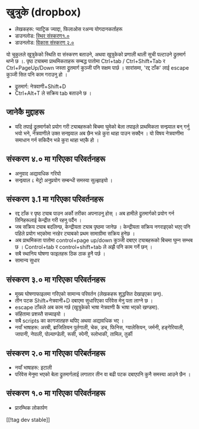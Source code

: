 # खुत्रुके (dropbox) #

* लेखकहरू: प्याट्रिक ज्याद्दा, फिलाओस रअन्य योगदानकर्ताहरू
* डाउनलोड: [स्थिर संस्करण१.०][1]
* डाउनलोड: [विकास संस्करण २.०][1]

यो चुकुलले खुत्रुकेको स्थिति  वा संस्करण बताउने, अथवा खुत्रुकेको प्रणाली
थाली सुची पल्टाउने द्रुतमार्ग थप्ने छ ।.  पृष्ठ ट्याबमा प्राथमिकताहरू
सम्बद्ध पातोमा  Ctrl+tab / Ctrl+Shift+Tab र Ctrl+PageUp/Down जस्ता
द्रुतमार्ग कुञ्जी पनि सक्षम पार्छ ।  सारांसमा, 'रद्द टाँक' लाई escape कुञ्जी
सित पनि काम गराउनु हो ।

* द्रुतमार्ग: नेत्रवाणी+Shift+D
* Ctrl+Alt+T ले सक्रिय tab बताउने छ ।

## जानेकै मुद्दाहरू ##

* यदि तपाई द्रुतमार्गको प्रयोग गरी ट्याबहरूको बिचमा घुमेको बेला तपाइले प्राथमिकता सन्झ्याल बन् गर्नु भयो भने, नेत्रवाणीले उक्त सनझ्याल अब छैन भन्ने कुरा थाहा पाउन सक्दैन ।
यो विषय नेत्रवाणीमा समाधान गर्न सकिदैन भन्ने कुरा थाहा भएकै हो ।

## संस्करण ४.० मा गरिएका परिवर्तनहरू  ##

* अनुवाद अद्यावधिक गरियो 
* सन्झ्याल ८ मेट्रो अनुप्रयोग सम्बन्धी समस्या सुल्झाइयो ।

## संस्करण ३.1 मा गरिएका परिवर्तनहरू  ##

* रद्द टाँक र पृष्ठ ट्याब पाउन अर्को तरीका अपनाउनु होस् । अब हामीले
  द्रुतमार्गको प्रयोग गर्न तिनिहरूलाई केन्द्रीत गरी रहनु पर्दैन ।
* जब सक्रिय ट्याब बदलिन्छ, केन्द्रीयता ट्याब पृष्ठमा जानेछ । केन्द्रीयता
  सक्रिय नगराइएको भएए पनि पहिले प्रयोग भएकोमा नरहेर ट्याबको प्रथम सामाग्रीमा
  सक्रिय हुनेछ ।
* अब प्राथमिकता पातोमा control+page up/down कुञ्जी दबाएर ट्याबहरूको बिचमा
  घुम्न सम्भब छ । Control+tab र control+shift+tab ले अझै पनि काम गर्ने छन् ।
* सबै स्थानिय घोषणा फाइलहरू ठिक ठाक हुनै पर्छ ।
* सामान्य सुधार

## संस्करण ३.० मा गरिएका परिवर्तनहरू  ##

* मूख्य घोषणाफाइलमा गरिएको सामान्य परिवर्तन (लेखकहरू शुद्धसित देखाइएका छन्).
* तीन पटक Shift+नेत्रवानी+D दबाएमा सुधारिएका परिवेस मेनु पता लाग्ने छ ।
* escape टाँकले अब काम गर्छ (खुत्रुकेको भाषा नेत्रवाणी कै भाषा भएको खण्डमा).
* संहितामा प्रशस्तै सच्याइयो ।
* सबै scripts का कागजातहरु थपिए अथवा अद्यावधिक भए । 
* नयाँ भाषाहरू: अरबी, ब्राजिलियन पुर्तगाली, चेक, डच, फिनिस, ग्यालेसियन,
  जर्मनी, हङ्गेरियाली, जापानी, नेपाली, पोल्याण्डेली, रूसी, स्पेनी, स्लोभाकी,
  तामिल, तुर्की

## संस्करण २.० मा गरिएका परिबर्तनहरू ##

* नयाँ भाषाहरू: इटाली
* परिवेस मेनुमा भएको बेला द्रुतमार्गलाई लगातार तीन वा बढी पटक दबाएपनि कुनै
  समस्या आउने छैन ।

## संस्करण १.० मा गरिएका परिवर्तनहरू  ##

* प्रारम्भिक लोकार्पण

[[!tag dev stable]]

[1]: http://addons.nvda-project.org/files/get.php?file=dx

[2]: http://addons.nvda-project.org/files/get.php?file=dx-dev
